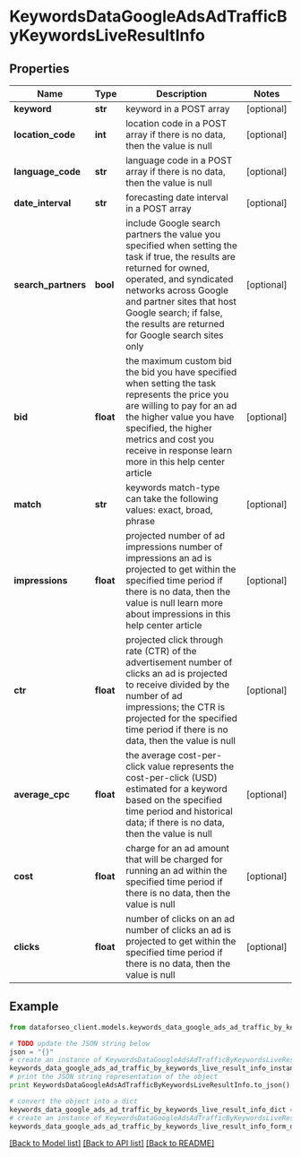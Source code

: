 # KeywordsDataGoogleAdsAdTrafficByKeywordsLiveResultInfo


## Properties

Name | Type | Description | Notes
------------ | ------------- | ------------- | -------------
**keyword** | **str** | keyword in a POST array | [optional] 
**location_code** | **int** | location code in a POST array if there is no data, then the value is null | [optional] 
**language_code** | **str** | language code in a POST array if there is no data, then the value is null | [optional] 
**date_interval** | **str** | forecasting date interval in a POST array | [optional] 
**search_partners** | **bool** | include Google search partners the value you specified when setting the task if true, the results are returned for owned, operated, and syndicated networks across Google and partner sites that host Google search; if false, the results are returned for Google search sites only | [optional] 
**bid** | **float** | the maximum custom bid the bid you have specified when setting the task represents the price you are willing to pay for an ad the higher value you have specified, the higher metrics and cost you receive in response learn more in this help center article | [optional] 
**match** | **str** | keywords match-type can take the following values: exact, broad, phrase | [optional] 
**impressions** | **float** | projected number of ad impressions number of impressions an ad is projected to get within the specified time period if there is no data, then the value is null learn more about impressions in this help center article | [optional] 
**ctr** | **float** | projected click through rate (CTR) of the advertisement number of clicks an ad is projected to receive divided by the number of ad impressions; the CTR is projected for the specified time period if there is no data, then the value is null | [optional] 
**average_cpc** | **float** | the average cost-per-click value represents the cost-per-click (USD) estimated for a keyword based on the specified time period and historical data; if there is no data, then the value is null | [optional] 
**cost** | **float** | charge for an ad amount that will be charged for running an ad within the specified time period if there is no data, then the value is null | [optional] 
**clicks** | **float** | number of clicks on an ad number of clicks an ad is projected to get within the specified time period if there is no data, then the value is null | [optional] 

## Example

```python
from dataforseo_client.models.keywords_data_google_ads_ad_traffic_by_keywords_live_result_info import KeywordsDataGoogleAdsAdTrafficByKeywordsLiveResultInfo

# TODO update the JSON string below
json = "{}"
# create an instance of KeywordsDataGoogleAdsAdTrafficByKeywordsLiveResultInfo from a JSON string
keywords_data_google_ads_ad_traffic_by_keywords_live_result_info_instance = KeywordsDataGoogleAdsAdTrafficByKeywordsLiveResultInfo.from_json(json)
# print the JSON string representation of the object
print KeywordsDataGoogleAdsAdTrafficByKeywordsLiveResultInfo.to_json()

# convert the object into a dict
keywords_data_google_ads_ad_traffic_by_keywords_live_result_info_dict = keywords_data_google_ads_ad_traffic_by_keywords_live_result_info_instance.to_dict()
# create an instance of KeywordsDataGoogleAdsAdTrafficByKeywordsLiveResultInfo from a dict
keywords_data_google_ads_ad_traffic_by_keywords_live_result_info_form_dict = keywords_data_google_ads_ad_traffic_by_keywords_live_result_info.from_dict(keywords_data_google_ads_ad_traffic_by_keywords_live_result_info_dict)
```
[[Back to Model list]](../README.md#documentation-for-models) [[Back to API list]](../README.md#documentation-for-api-endpoints) [[Back to README]](../README.md)


